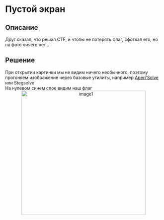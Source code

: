 <h1>Пустой экран</h1>

<h2>Описание</h2>
Друг сказал, что решал CTF, и чтобы не потерять флаг, сфоткал его, но на фото ничего нет...<br>

<h2>Решение</h2>
При открытии картинки мы не видим ничего необычного, поэтому прогоняем изображение через базовые утилиты, например <a href="https://aperisolve.fr">Aperi'Solve</a> или Stegsolve<br>
На нулевом синем слое видим наш флаг<br>

<div align="center"><img width="400px" alt="image1" src="https://github.com/QwarkDev/LyceumCTF_2024/assets/160727310/a8fcdb85-17dd-45f8-8f8e-dcd4895b4acf"></div>
